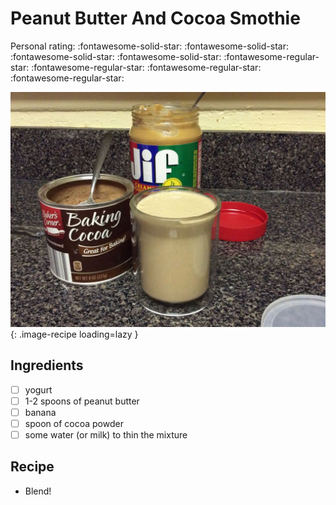 <!-- Needs Manual Review -->

# Peanut Butter And Cocoa Smothie

<!-- {cts} rating=1; (User can specify rating on scale of 1-5) -->

Personal rating: :fontawesome-solid-star: :fontawesome-solid-star: :fontawesome-solid-star: :fontawesome-solid-star: :fontawesome-regular-star: :fontawesome-regular-star: :fontawesome-regular-star: :fontawesome-regular-star:

<!-- {cte} -->

<!-- {cts} name_image=peanut_butter_and_cocoa_smothie.jpg; (User can specify image name) -->

![peanut_butter_and_cocoa_smothie.jpg](./peanut_butter_and_cocoa_smothie.jpg){: .image-recipe loading=lazy }

<!-- {cte} -->

## Ingredients

* [ ] yogurt
* [ ] 1-2 spoons of peanut butter
* [ ] banana
* [ ] spoon of cocoa powder
* [ ] some water (or milk) to thin the mixture

## Recipe

* Blend!
